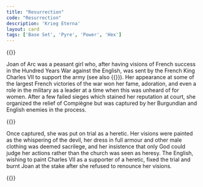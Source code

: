 ```yaml
---
title: "Resurrection"
code: "Resurrection"
description: 'Krieg Eterna'
layout: card
tags: ['Base Set', 'Pyre', 'Power', 'Hex']
---
```

{{<card-detail-page code="Resurrection" artwork="Joan of Arc by John Everett Millais (1865)" attr="Tertullian" book="Apologeticus">}}
<p>
Joan of Arc was a peasant girl who, after having visions of French success in the Hundred Years War against the English, was sent by the French King Charles VII to support the army (see also {{<cardlink name="Knight" code="knight9">}}). Her appearance at some of the largest French victories of the war won her fame, adoration, and even a role in the military as a leader at a time when this was unheard of for women. After a few failed sieges which stained her reputation at court, she organized the relief of Compiègne but was captured by her Burgundian and English enemies in the process. 
</p>
{{<card-detail-image file="orleans.jpg" caption="Joan of Arc enters Orléans by Jean-Jacques Scherrer (1887)">}}
<p>
Once captured, she was put on trial as a heretic. Her visions were painted as the whispering of the devil, her dress in full armour and other male clothing was deemed sacrilege, and her insistence that only God could judge her actions rather than the church was seen as heresy. The English, wishing to paint Charles VII as a supporter of a heretic, fixed the trial and burnt Joan at the stake after she refused to renounce her visions.
</p>
<p>

</p>
{{</card-detail-page>}}